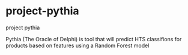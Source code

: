 # project-pythia
project pythia

Pythia (The Oracle of Delphi) is tool that will predict HTS classifions for products based on features using a Random Forest model  